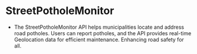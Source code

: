 # StreetPotholeMonitor

- The StreetPotholeMonitor API helps municipalities locate and address road potholes. Users can report potholes, and the API provides real-time Geolocation data for efficient maintenance. Enhancing road safety for all.


